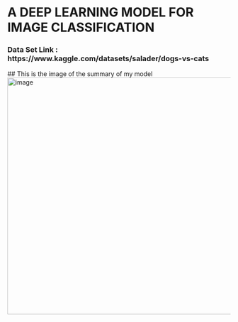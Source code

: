 # A DEEP LEARNING MODEL FOR IMAGE CLASSIFICATION
<h3> Data Set Link : https://www.kaggle.com/datasets/salader/dogs-vs-cats</h3>
## This is the image of the summary of my model
<image> <img width="663" height="533" alt="image" src="https://github.com/user-attachments/assets/765ec377-d834-43d8-b6fc-edb74c4b1c7f" />
</image>
